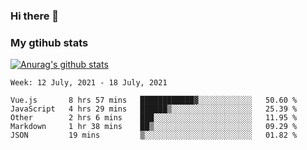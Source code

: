 ### Hi there 👋

### My gtihub stats

[![Anurag's github stats](https://github-readme-stats.vercel.app/api?username=gaozhidong)](https://github.com/gaozhidong/github-readme-stats)

<!--START_SECTION:waka-->
```text
Week: 12 July, 2021 - 18 July, 2021

Vue.js       8 hrs 57 mins   ████████████▓░░░░░░░░░░░░   50.60 % 
JavaScript   4 hrs 29 mins   ██████▒░░░░░░░░░░░░░░░░░░   25.39 % 
Other        2 hrs 6 mins    ███░░░░░░░░░░░░░░░░░░░░░░   11.95 % 
Markdown     1 hr 38 mins    ██▒░░░░░░░░░░░░░░░░░░░░░░   09.29 % 
JSON         19 mins         ▒░░░░░░░░░░░░░░░░░░░░░░░░   01.82 % 
```
<!--END_SECTION:waka-->